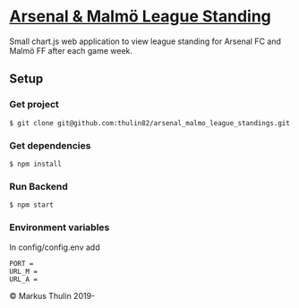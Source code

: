 # [Arsenal & Malmö League Standing](https://github.com/thulin82/arsenal_malmo_league_standings)

Small chart.js web application to view league standing for Arsenal FC and Malmö FF after each game week.

## Setup

### Get project

```
$ git clone git@github.com:thulin82/arsenal_malmo_league_standings.git
```

### Get dependencies

```
$ npm install
```

### Run Backend

```
$ npm start
```

### Environment variables
In config/config.env add
```
PORT = 
URL_M =
URL_A = 
```

© Markus Thulin 2019-
